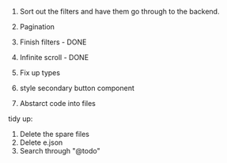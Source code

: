 1. Sort out the filters and have them go through to the backend.
2. Pagination

3. Finish filters - DONE
4. Infinite scroll - DONE
5. Fix up types
6. style secondary button component
7. Abstarct code into files

tidy up:

1. Delete the spare files
2. Delete e.json
3. Search through "@todo"
